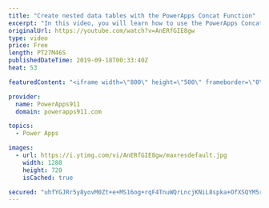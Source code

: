 ```yaml
---
title: "Create nested data tables with the PowerApps Concat Function"
excerpt: "In this video, you will learn how to use the PowerApps Concat function. We will start with the basics and then get crazy by the end. Video also includes the HTML control and a combo box for fun.   For PowerApps Training check out https://www.PowerApps911.com/training"
originalUrl: https://youtube.com/watch?v=AnERfGIE8gw
type: video
price: Free
length: PT27M46S
publishedDateTime: 2019-09-18T00:33:40Z
heat: 53

featuredContent: "<iframe width=\"800\" height=\"500\" frameborder=\"0\" src=\"https://www.youtube.com/embed/AnERfGIE8gw\" allow=\"accelerometer; autoplay; encrypted-media; gyroscope; picture-in-picture\" allowfullscreen></iframe>"

provider:
  name: PowerApps911
  domain: powerapps911.com

topics:
  - Power Apps

images:
  - url: https://i.ytimg.com/vi/AnERfGIE8gw/maxresdefault.jpg
    width: 1280
    height: 720
    isCached: true

secured: "uhfYGJRr5y8yovM0Zt+e+MS16og+rqF4TnuWQrLncjKNiL8spka+OfXSQYM5rk4a7UTPi46KijkLOCW+enOrzOFlzMCP9CiS2u7MLqTJk9Y9DuZ+InKXwXwHOkF1UamqFYzJQ8SPDv2dMxDTpYwC6s5/5EoaKCsd18qJeU1oGRbuSxxIkuu6OXuBEreGCI9I4pNLlPRhfdk8kRP/WTuZ99kQlItSQAvdxS2RrNUinvspdDCFLYSCTHydd3E782t8USO2ajFG7lGDC9P1UEsWmLBmx0zpiB7Gr+LLjMtEuoBTtXEhy4Zwp9rqZPzTC5W4hwlF4omiaXSCulKbZdDcaNEJYaP65N8kjotSaJ9du4oQ0Za2MX5jSozUqqT2rg1F0TYudURn52Vk3BsZfTRoyh967+N7Uov4Opa4D3sThew=;1D5zwiaPL2II+TRXNl2DqA=="
---
```


